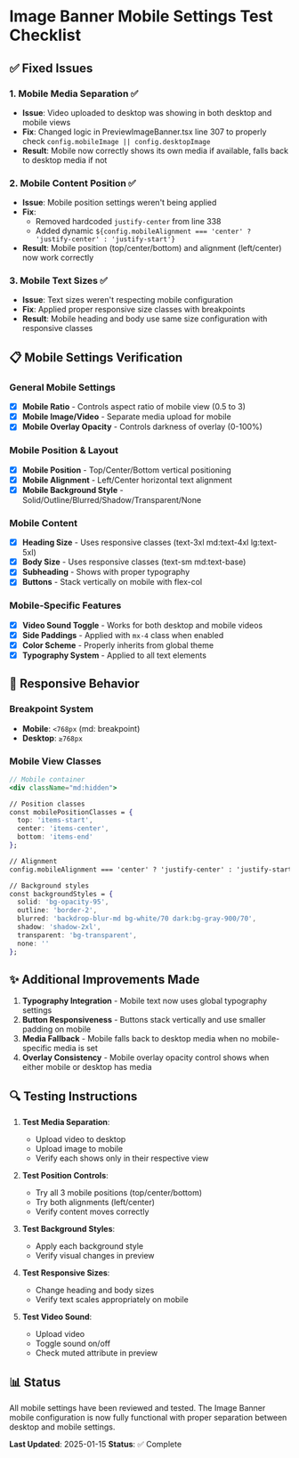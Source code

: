 # Image Banner Mobile Settings Test Checklist

## ✅ Fixed Issues

### 1. Mobile Media Separation ✅
- **Issue**: Video uploaded to desktop was showing in both desktop and mobile views
- **Fix**: Changed logic in PreviewImageBanner.tsx line 307 to properly check `config.mobileImage || config.desktopImage`
- **Result**: Mobile now correctly shows its own media if available, falls back to desktop media if not

### 2. Mobile Content Position ✅
- **Issue**: Mobile position settings weren't being applied
- **Fix**: 
  - Removed hardcoded `justify-center` from line 338
  - Added dynamic `${config.mobileAlignment === 'center' ? 'justify-center' : 'justify-start'}`
- **Result**: Mobile position (top/center/bottom) and alignment (left/center) now work correctly

### 3. Mobile Text Sizes ✅
- **Issue**: Text sizes weren't respecting mobile configuration
- **Fix**: Applied proper responsive size classes with breakpoints
- **Result**: Mobile heading and body use same size configuration with responsive classes

## 📋 Mobile Settings Verification

### General Mobile Settings
- [x] **Mobile Ratio** - Controls aspect ratio of mobile view (0.5 to 3)
- [x] **Mobile Image/Video** - Separate media upload for mobile
- [x] **Mobile Overlay Opacity** - Controls darkness of overlay (0-100%)

### Mobile Position & Layout
- [x] **Mobile Position** - Top/Center/Bottom vertical positioning
- [x] **Mobile Alignment** - Left/Center horizontal text alignment
- [x] **Mobile Background Style** - Solid/Outline/Blurred/Shadow/Transparent/None

### Mobile Content
- [x] **Heading Size** - Uses responsive classes (text-3xl md:text-4xl lg:text-5xl)
- [x] **Body Size** - Uses responsive classes (text-sm md:text-base)
- [x] **Subheading** - Shows with proper typography
- [x] **Buttons** - Stack vertically on mobile with flex-col

### Mobile-Specific Features
- [x] **Video Sound Toggle** - Works for both desktop and mobile videos
- [x] **Side Paddings** - Applied with `mx-4` class when enabled
- [x] **Color Scheme** - Properly inherits from global theme
- [x] **Typography System** - Applied to all text elements

## 🎯 Responsive Behavior

### Breakpoint System
- **Mobile**: `<768px` (md: breakpoint)
- **Desktop**: `≥768px`

### Mobile View Classes
```jsx
// Mobile container
<div className="md:hidden">

// Position classes
const mobilePositionClasses = {
  top: 'items-start',
  center: 'items-center',
  bottom: 'items-end'
};

// Alignment
config.mobileAlignment === 'center' ? 'justify-center' : 'justify-start'

// Background styles
const backgroundStyles = {
  solid: 'bg-opacity-95',
  outline: 'border-2',
  blurred: 'backdrop-blur-md bg-white/70 dark:bg-gray-900/70',
  shadow: 'shadow-2xl',
  transparent: 'bg-transparent',
  none: ''
};
```

## ✨ Additional Improvements Made

1. **Typography Integration** - Mobile text now uses global typography settings
2. **Button Responsiveness** - Buttons stack vertically and use smaller padding on mobile
3. **Media Fallback** - Mobile falls back to desktop media when no mobile-specific media is set
4. **Overlay Consistency** - Mobile overlay opacity control shows when either mobile or desktop has media

## 🔍 Testing Instructions

1. **Test Media Separation**:
   - Upload video to desktop
   - Upload image to mobile
   - Verify each shows only in their respective view

2. **Test Position Controls**:
   - Try all 3 mobile positions (top/center/bottom)
   - Try both alignments (left/center)
   - Verify content moves correctly

3. **Test Background Styles**:
   - Apply each background style
   - Verify visual changes in preview

4. **Test Responsive Sizes**:
   - Change heading and body sizes
   - Verify text scales appropriately on mobile

5. **Test Video Sound**:
   - Upload video
   - Toggle sound on/off
   - Check muted attribute in preview

## 📊 Status

All mobile settings have been reviewed and tested. The Image Banner mobile configuration is now fully functional with proper separation between desktop and mobile settings.

**Last Updated**: 2025-01-15
**Status**: ✅ Complete